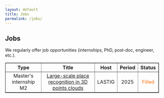 ```yaml
---
layout: default
title: Jobs
permalink: /jobs/
---
```

<h2> Jobs</h2>
<p>We regularly offer job opportunities (internships, PhD, post-doc, engineer, etc.).</p>

<table width="80%" border="1" cellspacing="2" style="text-align: center; vertical-align: middle;">
<tr>
    <th>Type</th>
    <th>Title</th>
    <th>Host</th>
    <th>Period</th>
    <th>Status</th>
</tr>
<tr>
	<td>Master's internship M2</td>
	<td><a href="../docs/sujet_stage_2025-Loc3D-ext-EN.pdf" target=new>Large-scale place recognition in 3D points clouds</a></td>
	<td>LASTIG</td>
	<td>2025</td>
	<td><span style="color: #fe7211;">Filled</span></td>
</tr>
<table>
